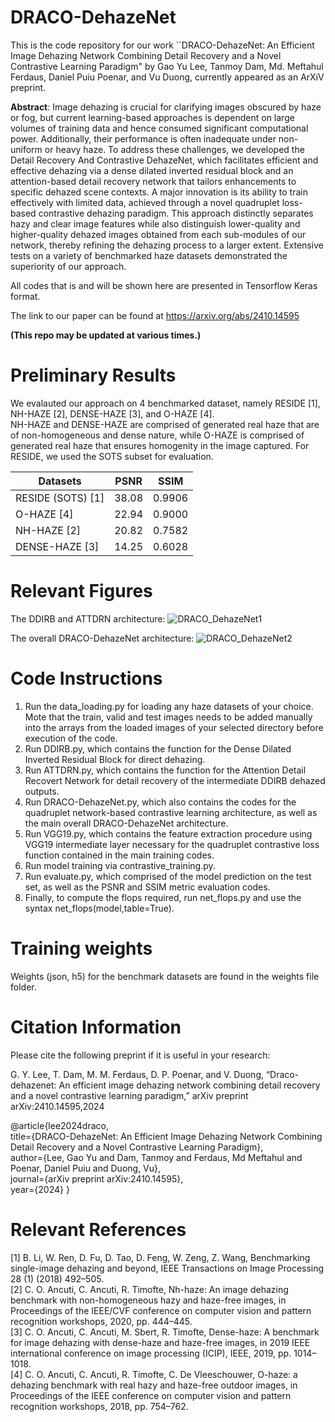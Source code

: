 # DRACO-DehazeNet
This is the code repository for our work ``DRACO-DehazeNet: An Efficient Image Dehazing Network Combining Detail Recovery and a Novel Contrastive Learning Paradigm" by Gao Yu Lee, Tanmoy Dam, Md. Meftahul Ferdaus, Daniel Puiu Poenar, and Vu Duong, currently appeared as an ArXiV preprint.

**Abstract**: Image dehazing is crucial for clarifying images obscured by haze or fog, but current learning-based approaches is dependent on large volumes of training data and hence consumed significant computational power. Additionally, their performance is often inadequate under non-uniform or heavy haze. To address these challenges, we developed the Detail Recovery And Contrastive DehazeNet, which facilitates efficient and effective dehazing via a dense dilated inverted residual block and an attention-based detail recovery network that tailors enhancements to specific dehazed scene contexts. A major innovation is its ability to train effectively with limited data, achieved through a novel quadruplet loss-based contrastive dehazing paradigm. This approach distinctly separates hazy and clear image features while also distinguish lower-quality and higher-quality dehazed images obtained from each sub-modules of our network, thereby refining the dehazing process to a larger extent. Extensive tests on a variety of benchmarked haze datasets demonstrated the superiority of our approach.

All codes that is and will be shown here are presented in Tensorflow Keras format.

The link to our paper can be found at https://arxiv.org/abs/2410.14595 

**(This repo may be updated at various times.)**

# Preliminary Results 

We evalauted our approach on 4 benchmarked dataset, namely RESIDE [1], NH-HAZE [2], DENSE-HAZE [3], and O-HAZE [4]. \
NH-HAZE and DENSE-HAZE are comprised of generated real haze that are of non-homogeneous and dense nature, while O-HAZE is comprised of generated real haze that ensures homogenity in the image captured. For RESIDE, we used the SOTS subset for evaluation.


| Datasets| PSNR | SSIM| 
| ------ | ------| ------| 
| RESIDE (SOTS) [1] | 38.08 | 0.9906 | 
| O-HAZE [4] | 22.94 | 0.9000 | 
| NH-HAZE [2] | 20.82 | 0.7582 | 
| DENSE-HAZE [3] | 14.25 | 0.6028 | 

# Relevant Figures

The DDIRB and ATTDRN architecture:
![DRACO_DehazeNet1](https://github.com/user-attachments/assets/56765abc-9241-44d2-bd82-f079bd48fcb7)

The overall DRACO-DehazeNet architecture:
![DRACO_DehazeNet2](https://github.com/user-attachments/assets/fc3b30ee-fc06-4336-8a72-4d06fe6ce2ac)


# Code Instructions

1) Run the data_loading.py for loading any haze datasets of your choice. Mote that the train, valid and test images needs to be added manually into the arrays from the loaded images of your selected directory before execution of the code.
2) Run DDIRB.py, which contains the function for the Dense Dilated Inverted Residual Block for direct dehazing.
3) Run ATTDRN.py, which contains the function for the Attention Detail Recovert Network for detail recovery of the intermediate DDIRB dehazed outputs.
4) Run DRACO-DehazeNet.py, which also contains the codes for the quadruplet network-based contrastive learning architecture, as well as the main overall DRACO-DehazeNet architecture.
5) Run VGG19.py, which contains the feature extraction procedure using VGG19 intermediate layer necessary for the quadruplet contrastive loss function contained in the main training codes.
6) Run model training via contrastive_training.py.
7) Run evaluate.py, which comprised of the model prediction on the test set, as well as the PSNR and SSIM metric evaluation codes.
8) Finally, to compute the flops required, run net_flops.py and use the syntax net_flops(model,table=True).

# Training weights 

Weights (json, h5) for the benchmark datasets are found in the weights file folder.

# Citation Information

Please cite the following preprint if it is useful in your research:

G. Y. Lee, T. Dam, M. M. Ferdaus, D. P. Poenar, and V. Duong, “Draco-dehazenet: An efficient image dehazing network combining detail recovery
and a novel contrastive learning paradigm,” arXiv preprint arXiv:2410.14595,2024

@article{lee2024draco, \
  title={DRACO-DehazeNet: An Efficient Image Dehazing Network Combining Detail Recovery and a Novel Contrastive Learning Paradigm}, \
  author={Lee, Gao Yu and Dam, Tanmoy and Ferdaus, Md Meftahul and Poenar, Daniel Puiu and Duong, Vu}, \
  journal={arXiv preprint arXiv:2410.14595}, \
  year={2024}
}

# Relevant References

[1] B. Li, W. Ren, D. Fu, D. Tao, D. Feng, W. Zeng, Z. Wang, Benchmarking single-image dehazing and beyond, IEEE Transactions on Image Processing 28 (1) (2018) 492–505. \
[2] C. O. Ancuti, C. Ancuti, R. Timofte, Nh-haze: An image dehazing benchmark with non-homogeneous hazy and haze-free images, in Proceedings of the IEEE/CVF conference on computer vision and pattern recognition workshops, 2020, pp. 444–445. \
[3] C. O. Ancuti, C. Ancuti, M. Sbert, R. Timofte, Dense-haze: A benchmark for image dehazing with dense-haze and haze-free images, in 2019 IEEE international conference on image processing (ICIP), IEEE, 2019, pp. 1014–1018. \
[4] C. O. Ancuti, C. Ancuti, R. Timofte, C. De Vleeschouwer, O-haze: a dehazing benchmark with real hazy and haze-free outdoor images, in Proceedings of the IEEE conference on computer vision and pattern recognition workshops, 2018, pp. 754–762.
